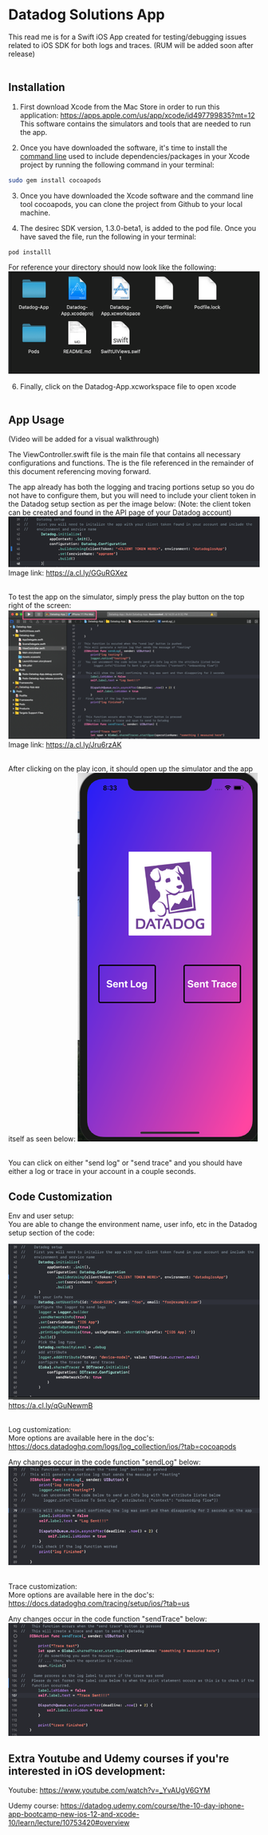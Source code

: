 # Datadog Solutions App
This read me is for a Swift iOS App created for testing/debugging issues related to iOS SDK for both logs and traces. (RUM will be added soon after release) <br />
&nbsp;

## Installation
1) First download Xcode from the Mac Store in order to run this application:
https://apps.apple.com/us/app/xcode/id497799835?mt=12
This software contains the simulators and tools that are needed to run the app. 

2) Once you have downloaded the software, it's time to install the [command line](https://guides.cocoapods.org/using/getting-started.html) used to include dependencies/packages in your Xcode project by running the following command in your terminal:

```bash
sudo gem install cocoapods
```

3) Once you have downloaded the Xcode software and the command line tool cocoapods, you can clone the project from Github to your local machine. 

4) The desirec SDK version, 1.3.0-beta1, is added to the pod file. Once you have saved the file, run the following in your terminal:
```podfile
pod installl
```

For reference your directory should now look like the following:
![image](images/filesetup.png)

6) Finally, click on the Datadog-App.xcworkspace file to open xcode <br />
&nbsp;

## App Usage
(Video will be added for a visual walkthrough)

The ViewController.swift file is the main file that contains all necessary configurations and functions. The is the file referenced in the remainder of this document referencing moving forward. 

The app already has both the logging and tracing portions setup so you do not have to configure them, but you will need to include your client token in the Datadog setup section as per the image below: (Note: the client token can be created and found in the API page of your Datadog account)
![token](images/configToken.png)
Image link: https://a.cl.ly/GGuRGXez
 <br />
&nbsp;

To test the app on the simulator, simply press the play button on the top right of the screen:
![simulator](images/simulator.png) 
Image link: https://a.cl.ly/Jru6rzAK
<br />
&nbsp;

After clicking on the play icon, it should open up the simulator and the app itself as seen below:
![app](images/app.png)
<br />
&nbsp;

You can click on either "send log" or "send trace" and you should have either a log or trace in your account in a couple seconds. 

## Code Customization

Env and user setup: <br />
You are able to change the environment name, user info, etc in the Datadog setup section of the code:

![init](images/initialize.png)
https://a.cl.ly/qGuNewmB 
<br />
&nbsp;


Log customization: <br />
More options are available here in the doc's: https://docs.datadoghq.com/logs/log_collection/ios/?tab=cocoapods

Any changes occur in the code function "sendLog" below:
![log](images/logs.png)<br />
&nbsp;

Trace customization: <br />
More options are available here in the doc's: https://docs.datadoghq.com/tracing/setup/ios/?tab=us

Any changes occur in the code function "sendTrace" below:
![log](images/trace.png)

## Extra Youtube and Udemy courses if you're interested in iOS development:
Youtube: https://www.youtube.com/watch?v=_YvAUgV6GYM

Udemy course: https://datadog.udemy.com/course/the-10-day-iphone-app-bootcamp-new-ios-12-and-xcode-10/learn/lecture/10753420#overview

